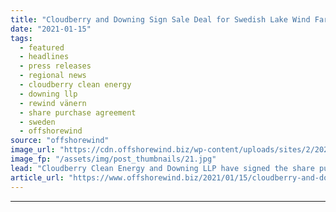 ```yaml
---
title: "Cloudberry and Downing Sign Sale Deal for Swedish Lake Wind Farm"
date: "2021-01-15"
tags: 
  - featured
  - headlines
  - press releases
  - regional news
  - cloudberry clean energy
  - downing llp
  - rewind vänern
  - share purchase agreement
  - sweden
  - offshorewind
source: "offshorewind"
image_url: "https://cdn.offshorewind.biz/wp-content/uploads/sites/2/2021/01/15121003/Cloudberry-and-Downing-Sign-Sale-Deal-for-Swedish-Lake-Wind-Farm.jpg"
image_fp: "/assets/img/post_thumbnails/21.jpg"
lead: "Cloudberry Clean Energy and Downing LLP have signed the share purchase agreement (SPA) for"
article_url: "https://www.offshorewind.biz/2021/01/15/cloudberry-and-downing-sign-sale-deal-for-swedish-lake-wind-farm/"
---
```


---
